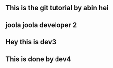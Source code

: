 ## This is the git tutorial by abin hei 
## joola joola developer 2
## Hey this is dev3
## This is done by dev4